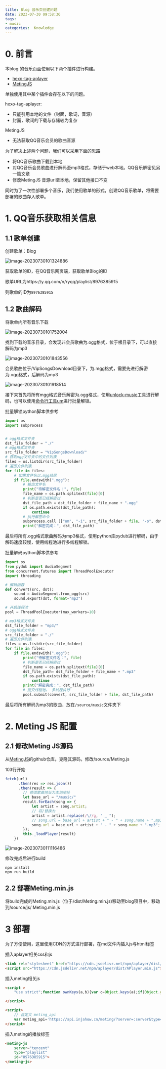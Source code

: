 ```yaml
---
title: Blog 音乐页创建问题
date: 2023-07-30 09:58:36
tags:
- music 
categories:  Knowledge
---
```


# 0. 前言

本blog 的音乐页面使用以下两个插件进行构建。

- [hexo-tag-aplayer](https://github.com/MoePlayer/hexo-tag-aplayer)
- [MetingJS](https://github.com/metowolf/MetingJS)

单独使用其中某个插件会存在以下的问题。

hexo-tag-aplayer:

- 只能引用本地的文件（封面，歌词，音源）
- 封面，歌词的下载与存储较为复杂

MetingJS

- 无法获取QQ音乐会员的歌曲音源

为了解决上述两个问题，我们可以采用下面的思路

- 将QQ音乐歌曲下载到本地
- 对QQ音乐会员歌曲进行解码至mp3格式，存储于web本地。QQ音乐解密见另一篇文章
- 修改MetingJS 音源url至本地，保留其他接口不变

同时为了一次性部署多个音乐，我们使用歌单的形式，创建QQ音乐歌单，将需要部署的歌曲存入歌单。

# 1. QQ音乐获取相关信息

## 1.1 歌单创建

创建歌单：Blog

![image-20230730101324886](music/image-20230730101324886.png)

获取歌单的ID，在QQ音乐网页端，获取歌单Blog的ID

歌单URL为https://y.qq.com/n/ryqq/playlist/8976385915

则歌单的ID为`8976385915`

## 1.2 歌曲解码

将歌单内所有音乐下载

![image-20230730101752004](music/image-20230730101752004.png)

找到下载的音乐目录，会发现非会员歌曲为.ogg格式，位于根目录下，可以直接解码为mp3

![image-20230730101843556](music/image-20230730101843556.png)

会员歌曲位于/VipSongsDownload目录下，为.mgg格式，需要先进行解密为.ogg格式，后解码为mp3

![image-20230730101918514](music/image-20230730101918514.png)

接下来首先将所有mgg格式音乐解密为.ogg格式，使用[unlock-music](https://git.unlock-music.dev/um/web)工具进行解码，也可以使用[命令行工具um](https://git.unlock-music.dev/um/cli)进行批量解锁。

批量解锁python脚本供参考

```python
import os
import subprocess


# ogg格式文件夹
dst_file_folder = "./"
# mgg格式文件夹
src_file_folder = "VipSongsDownload/"
# 获取mgg文件夹中的文件列表
files = os.listdir(src_file_folder)
# 遍历文件列表
for file in files: 
    # 如果文件名以.mgg结尾
    if file.endswith(".mgg"):
        # 输出文件名
        print("待解密文件名：", file)
        file_name = os.path.splitext(file)[0]
        # 判断是否已经解密过
        dst_file_path = dst_file_folder + file_name + ".ogg"
        if os.path.exists(dst_file_path):
            continue
        # 执行解密命令
        subprocess.call (["um", "-i", src_file_folder + file, "-o", dst_file_folder],shell=True)
        print("解密完成：", dst_file_path)  
```

最后将所有.ogg格式歌曲解码为mp3格式，使用python库pydub进行解码，由于解码速度较慢，使用线程池进行多线程解锁。

批量解码python脚本供参考

```python
import os
from pydub import AudioSegment
from concurrent.futures import ThreadPoolExecutor
import threading

# 解码函数
def convert(src, dst):
    sound = AudioSegment.from_ogg(src)
    sound.export(dst, format="mp3")

# 开启线程池
pool = ThreadPoolExecutor(max_workers=10)

# mp3格式文件夹
dst_file_folder = "mp3/"
# ogg格式文件夹
src_file_folder = "./"
# 遍历文件列表
files = os.listdir(src_file_folder)
for file in files: 
    if file.endswith(".ogg"):
        print("待解密文件名：", file)
        # 判断是否已经解密过
        file_name = os.path.splitext(file)[0]
        dst_file_path= dst_file_folder + file_name + ".mp3"
        if os.path.exists(dst_file_path):
            continue
        print("解密完成：", dst_file_path)
        # 提交线程池， 多线程执行
        pool.submit(convert, src_file_folder + file, dst_file_path) 
```

最后将所有解码为mp3的歌曲，放在`/source/music`文件夹下

# 2. Meting JS 配置

## 2.1 修改Meting JS源码

从[MetingJS](https://github.com/metowolf/MetingJS)的github仓库，克隆其源码，修改/source/Meting.js

103行开始

```javascript
fetch(url)
      .then(res => res.json())
      .then(result => {
        // 修改歌曲地址为本地地址
        let base_url = "/music/"
        result.forEach(song => {
            let artist = song.artist;
            // 将/替换为 _ 
            artist = artist.replace(/\//g, " _ ");
            // song.url = base_url + artist + " - " + song.name + ".mp3";
            song.url = base_url + artist + " - " + song.name + ".mp3";
        });
        this._loadPlayer(result)
    })
```

![image-20230730111116486](music/image-20230730111116486.png)

修改完成后进行build 

```shell
npm install
npm run build
```

## 2.2 部署Meting.min.js

将build完成的Meting.min.js（位于/dist/Meting.min.js)移动至blog项目中，移动到/source/js/ Meting.min.js

# 3 部署

为了方便使用，这里使用CDN的方式进行部署，在md文件内插入js与html标签

插入aplayer相关css和js

```html
<link rel="stylesheet" href="https://cdn.jsdelivr.net/npm/aplayer/dist/APlayer.min.css"/>
<script src="https://cdn.jsdelivr.net/npm/aplayer/dist/APlayer.min.js"></script>
```

插入meting相关js

```html
<script >
    "use strict";function ownKeys(a,b){var c=Object.keys(a);if(Object.getOwnPropertySymbols){var d=Object.getOwnPropertySymbols(a);b&&(d=d.filter(function(b){return Object.getOwnPropertyDescriptor(a,b).enumerable})),c.push.apply(c,d)}return c}function _objectSpread(a){for(var b,c=1;c<arguments.length;c++)b=null==arguments[c]?{}:arguments[c],c%2?ownKeys(Object(b),!0).forEach(function(c){_defineProperty(a,c,b[c])}):Object.getOwnPropertyDescriptors?Object.defineProperties(a,Object.getOwnPropertyDescriptors(b)):ownKeys(Object(b)).forEach(function(c){Object.defineProperty(a,c,Object.getOwnPropertyDescriptor(b,c))});return a}function _defineProperty(a,b,c){return b=_toPropertyKey(b),b in a?Object.defineProperty(a,b,{value:c,enumerable:!0,configurable:!0,writable:!0}):a[b]=c,a}function _toPropertyKey(a){var b=_toPrimitive(a,"string");return"symbol"==typeof b?b:b+""}function _toPrimitive(a,b){if("object"!=typeof a||null===a)return a;var c=a[Symbol.toPrimitive];if(c!==void 0){var d=c.call(a,b||"default");if("object"!=typeof d)return d;throw new TypeError("@@toPrimitive must return a primitive value.")}return("string"===b?String:Number)(a)}class MetingJSElement extends HTMLElement{connectedCallback(){window.APlayer&&window.fetch&&(this._init(),this._parse())}disconnectedCallback(){this.lock||this.aplayer.destroy()}_camelize(a){return a.replace(/^[_.\- ]+/,"").toLowerCase().replace(/[_.\- ]+(\w|$)/g,(a,b)=>b.toUpperCase())}_init(){for(var a={},b=0;b<this.attributes.length;b+=1)a[this._camelize(this.attributes[b].name)]=this.attributes[b].value;var c=["server","type","id","api","auth","auto","lock","name","title","artist","author","url","cover","pic","lyric","lrc"];this.meta={};for(var d,e=0,f=c;e<f.length;e++)d=f[e],this.meta[d]=a[d],delete a[d];this.config=a,this.api=this.meta.api||window.meting_api||"https://api.i-meto.com/meting/api?server=:server&type=:type&id=:id&r=:r",this.meta.auto&&this._parse_link()}_parse_link(){for(var a=[["music.163.com.*song.*id=(\\d+)","netease","song"],["music.163.com.*album.*id=(\\d+)","netease","album"],["music.163.com.*artist.*id=(\\d+)","netease","artist"],["music.163.com.*playlist.*id=(\\d+)","netease","playlist"],["music.163.com.*discover/toplist.*id=(\\d+)","netease","playlist"],["y.qq.com.*song/(\\w+).html","tencent","song"],["y.qq.com.*album/(\\w+).html","tencent","album"],["y.qq.com.*singer/(\\w+).html","tencent","artist"],["y.qq.com.*playsquare/(\\w+).html","tencent","playlist"],["y.qq.com.*playlist/(\\w+).html","tencent","playlist"],["xiami.com.*song/(\\w+)","xiami","song"],["xiami.com.*album/(\\w+)","xiami","album"],["xiami.com.*artist/(\\w+)","xiami","artist"],["xiami.com.*collect/(\\w+)","xiami","playlist"]],b=0,c=a;b<c.length;b++){var d=c[b],e=new RegExp(d[0]),f=e.exec(this.meta.auto);if(null!==f)return this.meta.server=d[1],this.meta.type=d[2],void(this.meta.id=f[1])}}_parse(){if(this.meta.url){var a={name:this.meta.name||this.meta.title||"Audio name",artist:this.meta.artist||this.meta.author||"Audio artist",url:this.meta.url,cover:this.meta.cover||this.meta.pic,lrc:this.meta.lrc||this.meta.lyric||"",type:this.meta.type||"auto"};return a.lrc||(this.meta.lrcType=0),this.innerText&&(a.lrc=this.innerText,this.meta.lrcType=2),void this._loadPlayer([a])}var b=this.api.replace(":server",this.meta.server).replace(":type",this.meta.type).replace(":id",this.meta.id).replace(":auth",this.meta.auth).replace(":r",Math.random());fetch(b).then(a=>a.json()).then(a=>{a.forEach(a=>{var b=a.artist;b=b.replace(/\//g," _ "),a.url="/music/"+b+" - "+a.name+".mp3"}),this._loadPlayer(a)})}_loadPlayer(a){var b={audio:a,mutex:!0,lrcType:this.meta.lrcType||3,storageName:"metingjs"};if(a.length){var c=_objectSpread(_objectSpread({},b),this.config);for(var d in c)("true"===c[d]||"false"===c[d])&&(c[d]="true"===c[d]);var e=document.createElement("div");c.container=e,this.appendChild(e),this.aplayer=new APlayer(c)}}}console.log("\n %c MetingJS v2.0.1 %c https://github.com/metowolf/MetingJS \n","color: #fadfa3; background: #030307; padding:5px 0;","background: #fadfa3; padding:5px 0;"),window.customElements&&!window.customElements.get("meting-js")&&(window.MetingJSElement=MetingJSElement,window.customElements.define("meting-js",MetingJSElement));

</script>

<script>
    // 自定义 meting_api
    var meting_api='https://api.injahow.cn/meting/?server=:server&type=:type&id=:id&auth=:auth&r=:r';
</script>
```

插入meting的播放标签

```html
<meting-js
	server="tencent"
	type="playlist"
	id="8976385915">
</meting-js>

```

